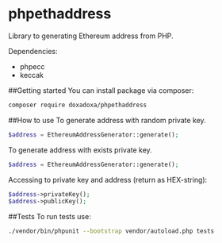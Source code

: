 phpethaddress
===
Library to generating Ethereum address from PHP.

Dependencies:
* phpecc
* keccak

##Getting started
You can install package via composer:
```bash
composer require doxadoxa/phpethaddress
```

##How to use
To generate address with random private key.
```php
$address = EthereumAddressGenerator::generate();
```

To generate address with exists private key.
```php
$address = EthereumAddressGenerator::generate();
```

Accessing to private key and address (return as HEX-string):
```php
$address->privateKey();
$address->publicKey();
```

##Tests
To run tests use:
```bash
./vendor/bin/phpunit --bootstrap vendor/autoload.php tests
```